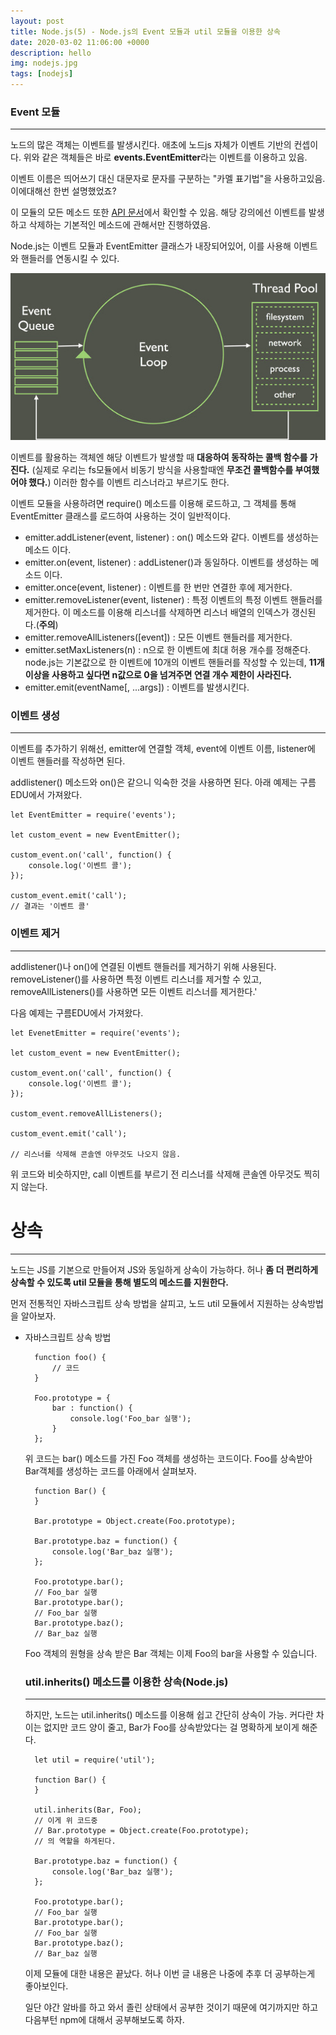 ```yaml
---
layout: post
title: Node.js(5) - Node.js의 Event 모듈과 util 모듈을 이용한 상속
date: 2020-03-02 11:06:00 +0000
description: hello
img: nodejs.jpg
tags: [nodejs]
---
```


### Event 모듈

---

노드의 많은 객체는 이벤트를 발생시킨다. 애초에 노드js 자체가 이벤트 기반의 컨셉이다. 위와 같은 객체들은 바로 **events.EventEmitter**라는 이벤트를 이용하고 있음.

이벤트 이름은 띄어쓰기 대신 대문자로 문자를 구분하는 "카멜 표기법"을 사용하고있음. 이에대해선 한번 설명했었죠?

이 모듈의 모든 메소드 또한 [API 문서](https://nodejs.org/api/events.html)에서 확인할 수 있음. 해당 강의에선 이벤트를 발생하고 삭제하는 기본적인 메소드에 관해서만 진행하였음.

Node.js는 이벤트 모듈과 EventEmitter 클래스가 내장되어있어, 이를 사용해 이벤트와 핸들러를 연동시킬 수 있다.

<center><img src="/assets/img/nodejs/2020-03-02-Node.js-공부(6)/1.png"></center>

이벤트를 활용하는 객체엔 해당 이벤트가 발생할 때 **대응하여 동작하는 콜백 함수를 가진다.** (실제로 우리는 fs모듈에서 비동기 방식을 사용할때엔 **무조건 콜백함수를 부여했어야 했다.**) 이러한 함수를 이벤트 리스너라고 부르기도 한다.

이벤트 모듈을 사용하려면 require() 메소드를 이용해 로드하고,  그 객체를 통해 EventEmitter 클래스를 로드하여 사용하는 것이 일반적이다.

- emitter.addListener(event, listener) : on() 메소드와 같다. 이벤트를 생성하는 메소드 이다.
- emitter.on(event, listener) : addListener()과 동일하다. 이벤트를 생성하는 메소드 이다.
- emitter.once(event, listener) : 이벤트를 한 번만 연결한 후에 제거한다.
- emitter.removeListener(event, listener) : 특정 이벤트의 특정 이벤트 핸들러를 제거한다. 이 메소드를 이용해 리스너를 삭제하면 리스너 배열의 인덱스가 갱신된다.(**주의**)
- emitter.removeAllListeners([event]) : 모든 이벤트 핸들러를 제거한다.
- emitter.setMaxListeners(n) : n으로 한 이벤트에 최대 허용 개수를 정해준다. node.js는 기본값으로 한 이벤트에 10개의 이벤트 핸들러를 작성할 수 있는데, **11개 이상을 사용하고 싶다면 n값으로 0을 넘겨주면 연결 개수 제한이 사라진다.**
- emitter.emit(eventName[, ...args]) : 이벤트를 발생시킨다.

### 이벤트 생성

---

이벤트를 추가하기 위해선, emitter에 연결할 객체, event에 이벤트 이름, listener에 이벤트 핸들러를 작성하면 된다.

addlistener() 메소드와 on()은 같으니 익숙한 것을 사용하면 된다. 아래 예제는 구름EDU에서 가져왔다.

    let EventEmitter = require('events');
    
    let custom_event = new EventEmitter();
    
    custom_event.on('call', function() {
    	console.log('이벤트 콜');
    });
    
    custom_event.emit('call');
    // 결과는 '이벤트 콜'

### 이벤트 제거

---

addlistener()나 on()에 연결된 이벤트 핸들러를 제거하기 위해 사용된다. removeListener()를 사용하면 특정 이벤트 리스너를 제거할 수 있고, removeAllListeners()를 사용하면 모든 이벤트 리스너를 제거한다.'

다음 예제는 구름EDU에서 가져왔다.

    let EvenetEmitter = require('events');
    
    let custom_event = new EventEmitter();
    
    custom_event.on('call', function() {
    	console.log('이벤트 콜');
    });
    
    custom_event.removeAllListeners();
    
    custom_event.emit('call');
    
    // 리스너를 삭제해 콘솔엔 아무것도 나오지 않음.

위 코드와 비슷하지만, call 이벤트를 부르기 전 리스너를 삭제해 콘솔엔 아무것도 찍히지 않는다.

# 상속

---

노드는 JS를 기본으로 만들어져 JS와 동일하게 상속이 가능하다. 허나 **좀 더 편리하게 상속할 수 있도록 util 모듈을 통해 별도의 메소드를 지원한다.**

먼저 전통적인 자바스크립트 상속 방법을 살피고, 노드 util 모듈에서 지원하는 상속방법을 알아보자.

- 자바스크립트 상속 방법

        function foo() {
        	// 코드
        }
        
        Foo.prototype = {
        	bar : function() {
        		console.log('Foo_bar 실행');
        	}
        };
        

    위 코드는 bar() 메소드를 가진 Foo 객체를 생성하는 코드이다. Foo를 상속받아 Bar객체를 생성하는 코드를 아래에서 살펴보자.

        function Bar() {
        }
        
        Bar.prototype = Object.create(Foo.prototype);
        
        Bar.prototype.baz = function() {
        	console.log('Bar_baz 실행');
        };
        
        Foo.prototype.bar();
        // Foo_bar 실행
        Bar.prototype.bar();
        // Foo_bar 실행
        Bar.prototype.baz();
        // Bar_baz 실행

    Foo 객체의 원형을 상속 받은 Bar 객체는 이제 Foo의 bar을 사용할 수 있습니다.

    ### util.inherits() 메소드를 이용한 상속(Node.js)

    ---

    하지만, 노드는 util.inherits() 메소드를 이용해 쉽고 간단히 상속이 가능. 커다란 차이는 없지만 코드 양이 줄고, Bar가 Foo를 상속받았다는  걸 명확하게 보이게 해준다.

        let util = require('util');
        
        function Bar() {
        }
        
        util.inherits(Bar, Foo);
        // 이게 위 코드중
        // Bar.prototype = Object.create(Foo.prototype);
        // 의 역할을 하게된다.
        
        Bar.prototype.baz = function() {
        	console.log('Bar_baz 실행');
        };
        
        Foo.prototype.bar();
        // Foo_bar 실행
        Bar.prototype.bar();
        // Foo_bar 실행
        Bar.prototype.baz();
        // Bar_baz 실행

    이제 모듈에 대한 내용은 끝났다. 허나 이번 글 내용은 나중에 추후 더 공부하는게 좋아보인다.

    일단 야간 알바를 하고 와서 졸린 상태에서 공부한 것이기 때문에 여기까지만 하고 다음부턴 npm에 대해서 공부해보도록 하자.